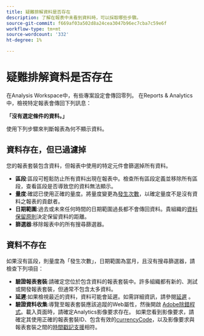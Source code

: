 ```yaml
---
title: 疑難排解資料是否存在
description: 了解在報表中未看到資料時，可以採取哪些步驟。
source-git-commit: f669af03a502d8a24cea3047b96ec7cba7c59e6f
workflow-type: tm+mt
source-wordcount: '332'
ht-degree: 1%

---
```



# 疑難排解資料是否存在

在Analysis Workspace中，有些專案設定會傳回零列。 在Reports &amp; Analytics中，檢視特定報表會傳回下列訊息：

**「沒有選定條件的資料。」**

使用下列步驟來判斷報表為何不顯示資料。

## 資料存在，但已過濾掉

您的報表套裝包含資料，但報表中使用的特定元件會篩選掉所有資料。

* **區段**:區段可輕鬆防止所有資料出現在報表中。檢查所有區段定義並移除所有區段，查看區段是否導致您的資料無法顯示。
* **量度**:確認已使用正確的量度。將量度變更為[發生次數](/help/components/metrics/occurrences.md)，以確定量度不是沒有資料之報表的貢獻者。
* **日期範圍**:過去或未來任何時間的日期範圍過長都不會傳回資料。貴組織的[資料保留原則](data-retention.md)決定保留資料的距離。
* **篩選器**:移除報表中的所有搜尋篩選器。

## 資料不存在

如果沒有區段，則量度為「發生次數」，日期範圍為當月，且沒有搜尋篩選器，請檢查下列項目：

* **驗證報表套裝**:請確定您位於包含資料的報表套裝中。許多組織都有新的、測試或開發報表套裝，但通常不包含太多資料。
* **延遲**:如果檢視最近的資料，資料可能會延遲。如需詳細資訊，請參閱[延遲](latency.md) 。
* **驗證資料收集**:導覽至報表套裝應該追蹤的Web屬性，然後開啟 [Adobe除錯程式](https://experienceleague.adobe.com/docs/debugger/using/experience-cloud-debugger.html)。載入頁面時，請確定Analytics影像要求存在。 如果您看到影像要求，請確定其使用正確的報表套裝ID、包含有效的[currencyCode](/help/implement/vars/config-vars/currencycode.md)，以及影像要求與報表套裝之間的[時間戳記支援](/help/implement/vars/page-vars/timestamp.md)相符。
